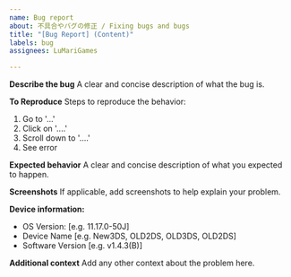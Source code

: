 ```yaml
---
name: Bug report
about: 不具合やバグの修正 / Fixing bugs and bugs
title: "[Bug Report] (Content)"
labels: bug
assignees: LuMariGames

---
```


**Describe the bug**
A clear and concise description of what the bug is.

**To Reproduce**
Steps to reproduce the behavior:
1. Go to '...'
2. Click on '....'
3. Scroll down to '....'
4. See error

**Expected behavior**
A clear and concise description of what you expected to happen.

**Screenshots**
If applicable, add screenshots to help explain your problem.

**Device information:**
 - OS Version: [e.g. 11.17.0-50J]
 - Device Name [e.g. New3DS, OLD2DS, OLD3DS, OLD2DS]
 - Software Version [e.g. v1.4.3(B)]

**Additional context**
Add any other context about the problem here.
